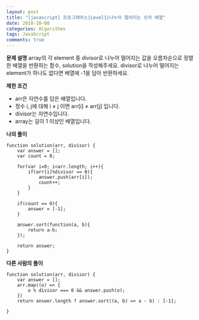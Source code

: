 ```yaml
---
layout: post
title: "[javascript] 프로그래머스|Level1|나누어 떨어지는 숫자 배열"
date: 2018-10-08
categories: Algorithms
tags: JavaScript
comments: true
---
```

**문제 설명**
array의 각 element 중 divisor로 나누어 떨어지는 값을 오름차순으로 정렬한 배열을 반환하는 함수, solution을 작성해주세요.
divisor로 나누어 떨어지는 element가 하나도 없다면 배열에 -1을 담아 반환하세요.

**제한 조건**
- arr은 자연수를 담은 배열입니다.
- 정수 i, j에 대해 i ≠ j 이면 arr[i] ≠ arr[j] 입니다.
- divisor는 자연수입니다.
- array는 길이 1 이상인 배열입니다.


**나의 풀이**
~~~
function solution(arr, divisor) {
    var answer = [];
    var count = 0;

    for(var i=0; i<arr.length; i++){
        if(arr[i]%divisor == 0){
            answer.push(arr[i]);
            count++;
        }
    }

    if(count == 0){
        answer = [-1];
    }

    answer.sort(function(a, b){
        return a-b;
    });

    return answer;
}
~~~

**다른 사람의 풀이**
~~~
function solution(arr, divisor) {
    var answer = [];
    arr.map((o) => {
        o % divisor === 0 && answer.push(o);
    })
    return answer.length ? answer.sort((a, b) => a - b) : [-1];

}
~~~

